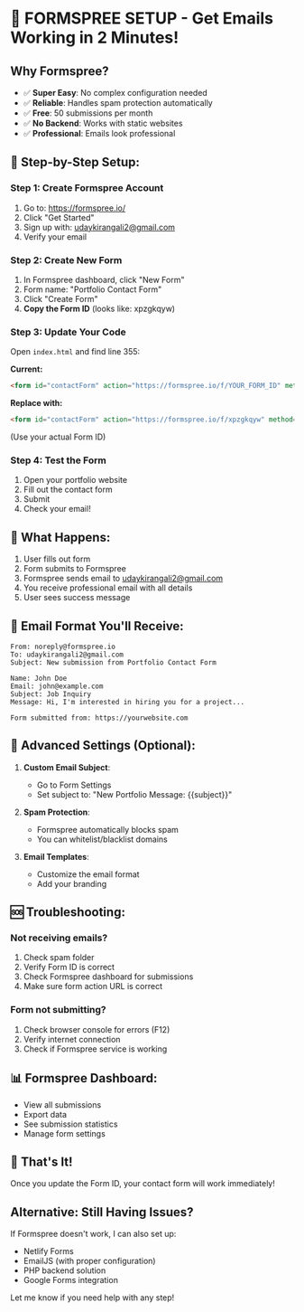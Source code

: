 # 🚀 FORMSPREE SETUP - Get Emails Working in 2 Minutes!

## Why Formspree?
- ✅ **Super Easy**: No complex configuration needed
- ✅ **Reliable**: Handles spam protection automatically  
- ✅ **Free**: 50 submissions per month
- ✅ **No Backend**: Works with static websites
- ✅ **Professional**: Emails look professional

## 📧 Step-by-Step Setup:

### Step 1: Create Formspree Account
1. Go to: https://formspree.io/
2. Click "Get Started" 
3. Sign up with: udaykirangali2@gmail.com
4. Verify your email

### Step 2: Create New Form
1. In Formspree dashboard, click "New Form"
2. Form name: "Portfolio Contact Form"
3. Click "Create Form"
4. **Copy the Form ID** (looks like: xpzgkqyw)

### Step 3: Update Your Code
Open `index.html` and find line 355:

**Current:**
```html
<form id="contactForm" action="https://formspree.io/f/YOUR_FORM_ID" method="POST">
```

**Replace with:**
```html
<form id="contactForm" action="https://formspree.io/f/xpzgkqyw" method="POST">
```
(Use your actual Form ID)

### Step 4: Test the Form
1. Open your portfolio website
2. Fill out the contact form
3. Submit
4. Check your email!

## 🎯 What Happens:
1. User fills out form
2. Form submits to Formspree
3. Formspree sends email to udaykirangali2@gmail.com
4. You receive professional email with all details
5. User sees success message

## 📧 Email Format You'll Receive:
```
From: noreply@formspree.io
To: udaykirangali2@gmail.com
Subject: New submission from Portfolio Contact Form

Name: John Doe
Email: john@example.com
Subject: Job Inquiry
Message: Hi, I'm interested in hiring you for a project...

Form submitted from: https://yourwebsite.com
```

## 🔧 Advanced Settings (Optional):
1. **Custom Email Subject**: 
   - Go to Form Settings
   - Set subject to: "New Portfolio Message: {{subject}}"

2. **Spam Protection**:
   - Formspree automatically blocks spam
   - You can whitelist/blacklist domains

3. **Email Templates**:
   - Customize the email format
   - Add your branding

## 🆘 Troubleshooting:

### Not receiving emails?
1. Check spam folder
2. Verify Form ID is correct
3. Check Formspree dashboard for submissions
4. Make sure form action URL is correct

### Form not submitting?
1. Check browser console for errors (F12)
2. Verify internet connection
3. Check if Formspree service is working

## 📊 Formspree Dashboard:
- View all submissions
- Export data
- See submission statistics
- Manage form settings

## 🎉 That's It!
Once you update the Form ID, your contact form will work immediately!

## Alternative: Still Having Issues?
If Formspree doesn't work, I can also set up:
- Netlify Forms
- EmailJS (with proper configuration)
- PHP backend solution
- Google Forms integration

Let me know if you need help with any step!

